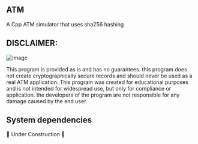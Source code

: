 ## ATM
A Cpp ATM simulator that uses sha256 hashing

## DISCLAIMER:
![image](https://user-images.githubusercontent.com/72649244/135681887-1ac34bca-505e-4b9d-bfce-9ad69666301e.png)

This program is provided as is and has no guarantees. this program does not create cryptographically secure records and should never be used as a real ATM application. This program was created for educational purposes and is not intended for widespread use, but only for compliance or application. the developers of the program are not responsible for any damage caused by the end user.

## System dependencies
🚧 Under Construction 🚧
